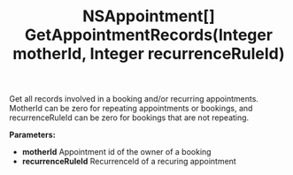 ﻿---
uid: crmscript_ref_NSAppointmentAgent_GetAppointmentRecords
title: NSAppointment[] GetAppointmentRecords(Integer motherId, Integer recurrenceRuleId)
intellisense: NSAppointmentAgent.GetAppointmentRecords
keywords: NSAppointmentAgent, GetAppointmentRecords
so.topic: reference
---

Get all records involved in a booking and/or recurring appointments. MotherId can be zero for repeating appointments or bookings, and recurrenceRuleId can be zero for bookings that are not repeating.

**Parameters:**
 - **motherId** Appointment id of the owner of a booking
 - **recurrenceRuleId** RecurrenceId of a recuring appointment
